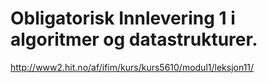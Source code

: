 # Obligatorisk Innlevering 1 i algoritmer og datastrukturer.

http://www2.hit.no/af/ifim/kurs/kurs5610/modul1/leksjon11/
